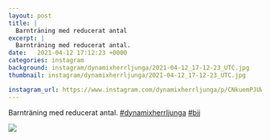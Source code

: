 ```yaml
---
layout: post
title: |
  Barnträning med reducerat antal
excerpt: |
  Barnträning med reducerat antal.  
date:   2021-04-12 17:12:23 +0000
categories: instagram
background: instagram/dynamixherrljunga/2021-04-12_17-12-23_UTC.jpg
thumbnail: instagram/dynamixherrljunga/2021-04-12_17-12-23_UTC.jpg

instagram_url: https://www.instagram.com/dynamixherrljunga/p/CNkuemPJUWe
---
```

Barnträning med reducerat antal. [#dynamixherrljunga](https://www.instagram.com/explore/tags/dynamixherrljunga/) [#bjj](https://www.instagram.com/explore/tags/bjj/)



<img src='{{ site.baseurl }}/instagram/dynamixherrljunga/2021-04-12_17-12-23_UTC.jpg' class='img-fluid' />
